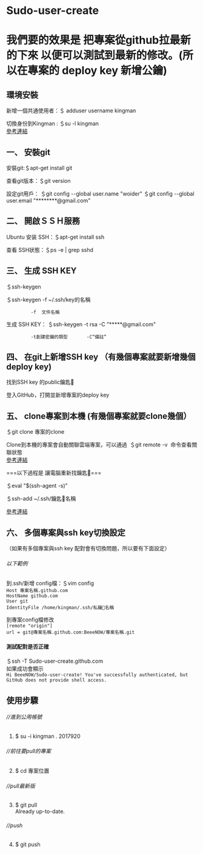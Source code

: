 # Sudo-user-create

# 我們要的效果是 把專案從github拉最新的下來 以便可以測試到最新的修改。(所以在專案的 deploy key 新增公鑰)


## 環境安裝

新增一個共通使用者：＄ adduser username kingman


切換身份到Kingman : ＄su -l kingman  
[參考連結](https://www.digitalocean.com/community/tutorials/how-to-create-a-sudo-user-on-ubuntu-quickstart)

## 一、 安裝git

  安裝git:＄apt-get install git

  查看git版本：＄git version

  設定git用戶：
  ＄git config --global user.name "woider"
  ＄git config --global user.email "********@gmail.com"


## 二、 開啟ＳＳＨ服務

  Ubuntu 安装 SSH：＄apt-get install ssh

  查看 SSH狀態：＄ps -e | grep sshd 

## 三、 生成 SSH KEY  
  ＄ssh-keygen

  ＄ssh-keygen -f ~/.ssh/key的名稱

             -f  文件名稱  
生成 SSH KEY： ＄ssh-keygen -t rsa -C  "*****@gmail.com"

             -t創建密鑰的類型       -C“備註“

 ## 四、 在git上新增SSH key （有幾個專案就要新增幾個deploy key)
  找到SSH key 的public鑰匙🔑

  登入GitHub，打開並新增專案的deploy key

## 五、 clone專案到本機 (有幾個專案就要clone幾個）

  ＄git clone  專案的clone

  Clone到本機的專案會自動關聯雲端專案，可以通過  ＄git remote -v  命令查看關聯狀態  
  [參考連結](https://www.cnblogs.com/woider/p/6533709.html)

===以下過程是 讓電腦重新找鑰匙🔑===

＄eval "$(ssh-agent -s)"

＄ssh-add ~/.ssh/鑰匙🔑名稱  

[參考連結]( https://help.github.com/articles/generating-a-new-ssh-key-and-adding-it-to-the-ssh-agent/)

## 六、 多個專案與ssh key切換設定  
（如果有多個專案與ssh key 配對會有切換問題，所以要有下面設定）  
###### 以下範例  

到.ssh/新增 config檔：＄vim config  
`Host 專案名稱.github.com`  
`HostName github.com`  
`User git`  
`IdentityFile /home/kingman/.ssh/私鑰🔑名稱`

到專案config檔修改  
`[remote "origin"]`  
`url = git@專案名稱.github.com:BeeeNOW/專案名稱.git`

#### 測試配對是否正確  
＄ssh -T Sudo-user-create.github.com  
如果成功會顯示  
`Hi BeeeNOW/Sudo-user-create! You've successfully authenticated, but GitHub does not provide shell access.`

## 使用步驟
###### //進到公用帳號
1. $ su -i kingman . 
2017920
###### //前往要pull的專案
2. $ cd 專案位置   
###### //pull最新版
3. $ git pull     
Already up-to-date.
###### //push
4. $ git push

